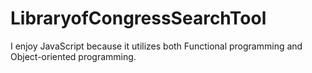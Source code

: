# LibraryofCongressSearchTool

I enjoy JavaScript because it utilizes both Functional programming and Object-oriented programming.


